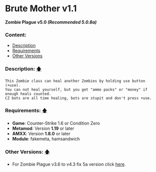 # Brute Mother v1.1
**Zombie Plague v5.0 _(Recommended 5.0.8a)_**

### Content:
+ [Description](#description-)
+ [Requirements](#requirements-)
+ [Other Versions](#other-versions-)

### Description: [🡅](#brute-mother-v11)
```
This Zombie class can heal another Zombies by holding use button (+use).
You can not heal yourself, but you get "ammo packs" or "money" if enough heals counted.
CZ bots are all time healing, bots are stupit and don't press +use.
```

### Requirements: [🡅](#brute-mother-v11)
+ **Game**: Counter-Strike 1.6 or Condition Zero
+ **Metamod**: Version **1.19** or later
+ **AMXX**: Version **1.8.0** or later
+ **Module**: fakemeta, hamsandwich

### Other Versions: [🡅](#brute-mother-v11)
+ For Zombie Plague v3.6 to v4.3 fix 5a version click [here](../%5BZP43%5D%20Zombie%20-%20Brute%20Mother).
